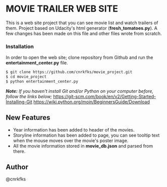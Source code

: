 # MOVIE TRAILER WEB SITE
This is a web site project that you can see movie list and watch trailers of them. Project based on Udacity's html generator (**fresh_tomatoes.py**). A few changes has been made on this file and other files wrote from scratch.

### Installation
In order to open the web site; clone repository from Github and run the **entertainment_center.py** file.
```sh
$ git clone https://github.com/cnrkfks/movie_project.git
$ cd movie_project
$ python entertainment_center.py
```
***Note:*** *If you haven't install Git and/or Python on your computer before, follow the links below;*
https://git-scm.com/book/en/v2/Getting-Started-Installing-Git
https://wiki.python.org/moin/BeginnersGuide/Download

## New Features
* Year information has been added to header of the movies.
* Storyline information has been added to page, you can see tooltip text when the mouse moves over the movie's poster image.
* All the movie information stored in **movie_db.json** and parsed from there.

## Author 
@cnrkfks